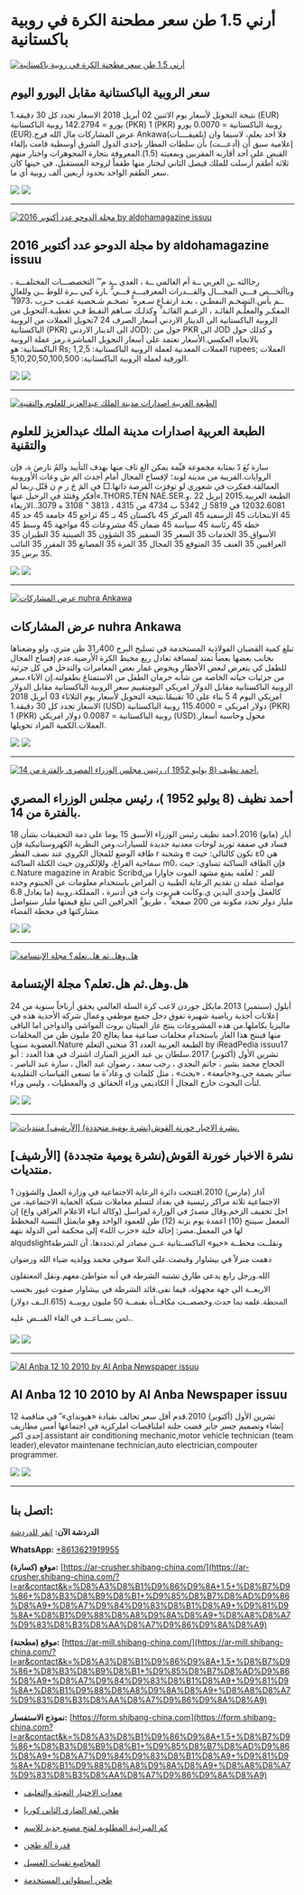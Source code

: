 # أرني 1.5 طن سعر مطحنة الكرة في روبية باكستانية

<a href="https://swt.shibang-china.com/?l=ar&img&k=%D8%A3%D8%B1%D9%86%D9%8A+1.5+%D8%B7%D9%86+%D8%B3%D8%B9%D8%B1+%D9%85%D8%B7%D8%AD%D9%86%D8%A9+%D8%A7%D9%84%D9%83%D8%B1%D8%A9+%D9%81%D9%8A+%D8%B1%D9%88%D8%A8%D9%8A%D8%A9+%D8%A8%D8%A7%D9%83%D8%B3%D8%AA%D8%A7%D9%86%D9%8A%D8%A9" target="_blank">![أرني 1.5 طن سعر مطحنة الكرة في روبية باكستانية](http://static.shibang-china.com/all-800x300/479.jpg)</a>

## سعر الروبية الباكستانية مقابل اليورو اليوم
نتيجة التحويل لأسعار يوم الاثنين 02 أبريل 2018 الاسعار تجدد كل 30 دقيقة.1 (EUR) يورو = 142.2794 روبية الباكستانية (PKR) 1 (PKR) روبية الباكستانية = 0.0070 يورو (EUR).عرض المشاركات مال الله فرج Ankawaفلا احد يعلم، لاسيما وان (تلفيقــــات) إعلامية سبق أن (أدعـــت) بأن سلطات المطار بإحدى الدول الشرق أوسطية قامت بإلقاء القبض على أحد أقاربه المقربين وبمعيته (1.5).المعروفة بتجارة المجوهرات واختار منهم ثلاثة أطقم أرسلت للملك فيصل الثاني ليختار منها طقماً لزوجة المستقبل، في حينها كان سعر الطقم الواحد بحدود أربعين ألف روبية أي ما.


<a href="https://whatsapp.shibangsoft.com/WhatsApp.php" target="_blank" title="WhatsApp">![](http://static.shibang-china.com/icon/whatsapp.png)</a> <a href="https://swt.shibang-china.com/?l=ar&icon&k=%D8%A3%D8%B1%D9%86%D9%8A+1.5+%D8%B7%D9%86+%D8%B3%D8%B9%D8%B1+%D9%85%D8%B7%D8%AD%D9%86%D8%A9+%D8%A7%D9%84%D9%83%D8%B1%D8%A9+%D9%81%D9%8A+%D8%B1%D9%88%D8%A8%D9%8A%D8%A9+%D8%A8%D8%A7%D9%83%D8%B3%D8%AA%D8%A7%D9%86%D9%8A%D8%A9" target="_blank">![](http://static.shibang-china.com/icon/chat-ar.png)</a>

---

<a href="https://swt.shibang-china.com/?l=ar&img&k=%D8%A3%D8%B1%D9%86%D9%8A+1.5+%D8%B7%D9%86+%D8%B3%D8%B9%D8%B1+%D9%85%D8%B7%D8%AD%D9%86%D8%A9+%D8%A7%D9%84%D9%83%D8%B1%D8%A9+%D9%81%D9%8A+%D8%B1%D9%88%D8%A8%D9%8A%D8%A9+%D8%A8%D8%A7%D9%83%D8%B3%D8%AA%D8%A7%D9%86%D9%8A%D8%A9" target="_blank">![مجلة الدوحو عدد أكتوبر 2016 by aldohamagazine issuu](http://static.shibang-china.com/all-800x300/38.jpg)</a>

## مجلة الدوحو عدد أكتوبر 2016 by aldohamagazine issuu
رجاالته ـن العربي ــة أم العالمي ــة ، العدي ــد م ّ ُ التخصصـــات المختلفـــة ، وباألخـــص فـــي المجـــال والقـــدرات المعرفيـــة فـــي ُّ ـارة كبي ــرة للوط ــن وللعال ــم بأس.التضخـم النفطـي ، بعـد ارتفـاع سـعره ُّ تضخـم شـخصية عقـب حـرب ،1973 ُّ المفكـر والمعلِّـم القائـد ، الزعيـم القائـد ِّ وكذلـك سـاهم النفـط فـي تغطيـة.التحويل من الروبية الباكستانية الى الدينار الاردني أسعار الصرف 24 7تحويل العملات من الروبية الباكستانية (PKR) الى الدينار الاردني JOD): حول من PKR الى JOD و كذلك حول بالاتجاه العكسي.الأسعار تعتمد على أسعار التحويل المباشرة.رمز عملة الروبية الباكستانية: هو Rs; العملات المعدنية لعملة الروبية الباكستانية: 1,2,5 rupees; العملات الورقية لعملة الروبية الباكستانية: 5,10,20,50,100,500.


<a href="https://whatsapp.shibangsoft.com/WhatsApp.php" target="_blank" title="WhatsApp">![](http://static.shibang-china.com/icon/whatsapp.png)</a> <a href="https://swt.shibang-china.com/?l=ar&icon&k=%D8%A3%D8%B1%D9%86%D9%8A+1.5+%D8%B7%D9%86+%D8%B3%D8%B9%D8%B1+%D9%85%D8%B7%D8%AD%D9%86%D8%A9+%D8%A7%D9%84%D9%83%D8%B1%D8%A9+%D9%81%D9%8A+%D8%B1%D9%88%D8%A8%D9%8A%D8%A9+%D8%A8%D8%A7%D9%83%D8%B3%D8%AA%D8%A7%D9%86%D9%8A%D8%A9" target="_blank">![](http://static.shibang-china.com/icon/chat-ar.png)</a>

---

<a href="https://swt.shibang-china.com/?l=ar&img&k=%D8%A3%D8%B1%D9%86%D9%8A+1.5+%D8%B7%D9%86+%D8%B3%D8%B9%D8%B1+%D9%85%D8%B7%D8%AD%D9%86%D8%A9+%D8%A7%D9%84%D9%83%D8%B1%D8%A9+%D9%81%D9%8A+%D8%B1%D9%88%D8%A8%D9%8A%D8%A9+%D8%A8%D8%A7%D9%83%D8%B3%D8%AA%D8%A7%D9%86%D9%8A%D8%A9" target="_blank">![اﻟﻄﺒﻌﺔ اﻟﻌﺮﺑﻴﺔ اصدارات مدينة الملك عبدالعزيز للعلوم والتقنية](http://static.shibang-china.com/all-800x300/1469.jpg)</a>

## اﻟﻄﺒﻌﺔ اﻟﻌﺮﺑﻴﺔ اصدارات مدينة الملك عبدالعزيز للعلوم والتقنية
سارة تُعَ دّ بمثابة مجموعة قيِّمة يمكن الغ تاف منها بهدف التأييد والمُ نارصَ ة، فإن الروايات.القريبة من مدينة لوند؛ لإفساح المجال أمام أحدث الم ش وعات الأوروبية العمالقة.ففكرت في شعوري لو توفرَت الفرصة ذاتها.□ في المَ جَ ر مِ ن قَبْل.ربما لم أفكر وقتئذ في الرحيل عنها«.THORS.TEN NAE.SER.الطبعة العربية.2015 إبريل 22 .و 12032.6081 في 5819 ل 5342 ب 4734 من 4315 ، 3813 &quot; 3108 ه 3079..الاربعاء 45 الانتخابات 45 الرسمية 45 المركز 45 باكستان 45 بـ 45 تراجع 45 جامعة 45 حد 45 خطة 45 رئاسة 45 سياسة 45 ضمان 45 مشروعات 45 مواجهة 45 وسط 45 الأسواق.35 الخدمات 35 السعر 35 السفير 35 الشؤون 35 الصينية 35 الطيران 35 العراقيين 35 العنف 35 المتوقع 35 المجال 35 المرة 35 المصانع 35 المقرر 35 النائب 35 برس 35.


<a href="https://whatsapp.shibangsoft.com/WhatsApp.php" target="_blank" title="WhatsApp">![](http://static.shibang-china.com/icon/whatsapp.png)</a> <a href="https://swt.shibang-china.com/?l=ar&icon&k=%D8%A3%D8%B1%D9%86%D9%8A+1.5+%D8%B7%D9%86+%D8%B3%D8%B9%D8%B1+%D9%85%D8%B7%D8%AD%D9%86%D8%A9+%D8%A7%D9%84%D9%83%D8%B1%D8%A9+%D9%81%D9%8A+%D8%B1%D9%88%D8%A8%D9%8A%D8%A9+%D8%A8%D8%A7%D9%83%D8%B3%D8%AA%D8%A7%D9%86%D9%8A%D8%A9" target="_blank">![](http://static.shibang-china.com/icon/chat-ar.png)</a>

---

<a href="https://swt.shibang-china.com/?l=ar&img&k=%D8%A3%D8%B1%D9%86%D9%8A+1.5+%D8%B7%D9%86+%D8%B3%D8%B9%D8%B1+%D9%85%D8%B7%D8%AD%D9%86%D8%A9+%D8%A7%D9%84%D9%83%D8%B1%D8%A9+%D9%81%D9%8A+%D8%B1%D9%88%D8%A8%D9%8A%D8%A9+%D8%A8%D8%A7%D9%83%D8%B3%D8%AA%D8%A7%D9%86%D9%8A%D8%A9" target="_blank">![عرض المشاركات nuhra Ankawa](http://static.shibang-china.com/all-800x300/263.jpg)</a>

## عرض المشاركات nuhra Ankawa
تبلغ كمية القضبان الفولاذية المستخدمة في تسليح البرج 400ر31 طن متري، ولو وضعناها بجانب بعضها بعضاً تمتد لمسافة تعادل ربع محيط الكرة الأرضية.عدم إفساح المجال للطفل كي يتعرض لبعض الأخطار ويخوض غمار بعض المغامرات والتدخل في كل جزئية من جزئيات حياته الخاصة من شأنه حرمان الطفل من الاستمتاع بطفولته.إن الآباء.سعر الروبية الباكستانية مقابل الدولار امريكي اليومتقييم سعر الروبية الباكستانية مقابل الدولار امريكي اليوم 4 5 بناء على 10 تقييمًا.نتيجة التحويل لأسعار يوم الثلاثاء 03 أبريل 2018 الاسعار تجدد كل 30 دقيقة.1 (USD) دولار امريكي = 115.4000 روبية الباكستانية (PKR) 1 (PKR) روبية الباكستانية = 0.0087 دولار امريكي (USD).محول وحاسبة أسعار العملات.الكمية المراد تحويلها.


<a href="https://whatsapp.shibangsoft.com/WhatsApp.php" target="_blank" title="WhatsApp">![](http://static.shibang-china.com/icon/whatsapp.png)</a> <a href="https://swt.shibang-china.com/?l=ar&icon&k=%D8%A3%D8%B1%D9%86%D9%8A+1.5+%D8%B7%D9%86+%D8%B3%D8%B9%D8%B1+%D9%85%D8%B7%D8%AD%D9%86%D8%A9+%D8%A7%D9%84%D9%83%D8%B1%D8%A9+%D9%81%D9%8A+%D8%B1%D9%88%D8%A8%D9%8A%D8%A9+%D8%A8%D8%A7%D9%83%D8%B3%D8%AA%D8%A7%D9%86%D9%8A%D8%A9" target="_blank">![](http://static.shibang-china.com/icon/chat-ar.png)</a>

---

<a href="https://swt.shibang-china.com/?l=ar&img&k=%D8%A3%D8%B1%D9%86%D9%8A+1.5+%D8%B7%D9%86+%D8%B3%D8%B9%D8%B1+%D9%85%D8%B7%D8%AD%D9%86%D8%A9+%D8%A7%D9%84%D9%83%D8%B1%D8%A9+%D9%81%D9%8A+%D8%B1%D9%88%D8%A8%D9%8A%D8%A9+%D8%A8%D8%A7%D9%83%D8%B3%D8%AA%D8%A7%D9%86%D9%8A%D8%A9" target="_blank">![أحمد نظيف (8 يوليو 1952 )، رئيس مجلس الوزراء المصري بالفترة من 14.](http://static.shibang-china.com/all-800x300/1351.jpg)</a>

## أحمد نظيف (8 يوليو 1952 )، رئيس مجلس الوزراء المصري بالفترة من 14.
18 أيار (مايو) 2016.أحمد نظيف رئيس الوزراء الأسبق 15 يوما علي ذمة التحقيقات بشأن فساد في صفقة توريد لوحات معدنية جديدة للسيارات.ومن النظرية الكهروستاتيكية فإن طاقة الوضع للمجال الكروي عند نصف القطر r وشحنة e تكون كالتالي: حيث ε0 هي سماحية الفراغ، وللإلكترون حيث الكتلة الساكنة m0، فإن الطاقة الساكنة تساوي: حيث c.Nature magazine in Arabic Scribdللمر ؛ لعلمه يمنع مشهد الموت جاوارا من مواصلة عمله ن تقديم الرعاية الطبية ن المراض باستخدام معلومات عن الجينوم وحده كالعمل وإحدى اليدين ي.وكانت هيريوت وات في أدنبرة ، المملكة.روبية (ما يعادل 6.8 مليار دولر تحدد مكونة من 200 صفحة ِّ ، طريق َّ الجرافين التي تبلغ قيمتها مليار ستواصل مشاركتها في محطة الفضاء


<a href="https://whatsapp.shibangsoft.com/WhatsApp.php" target="_blank" title="WhatsApp">![](http://static.shibang-china.com/icon/whatsapp.png)</a> <a href="https://swt.shibang-china.com/?l=ar&icon&k=%D8%A3%D8%B1%D9%86%D9%8A+1.5+%D8%B7%D9%86+%D8%B3%D8%B9%D8%B1+%D9%85%D8%B7%D8%AD%D9%86%D8%A9+%D8%A7%D9%84%D9%83%D8%B1%D8%A9+%D9%81%D9%8A+%D8%B1%D9%88%D8%A8%D9%8A%D8%A9+%D8%A8%D8%A7%D9%83%D8%B3%D8%AA%D8%A7%D9%86%D9%8A%D8%A9" target="_blank">![](http://static.shibang-china.com/icon/chat-ar.png)</a>

---

<a href="https://swt.shibang-china.com/?l=ar&img&k=%D8%A3%D8%B1%D9%86%D9%8A+1.5+%D8%B7%D9%86+%D8%B3%D8%B9%D8%B1+%D9%85%D8%B7%D8%AD%D9%86%D8%A9+%D8%A7%D9%84%D9%83%D8%B1%D8%A9+%D9%81%D9%8A+%D8%B1%D9%88%D8%A8%D9%8A%D8%A9+%D8%A8%D8%A7%D9%83%D8%B3%D8%AA%D8%A7%D9%86%D9%8A%D8%A9" target="_blank">![هل.وهل.ثم هل.تعلم؟ مجلة الإبتسامة](http://static.shibang-china.com/all-800x300/875.jpg)</a>

## هل.وهل.ثم هل.تعلم؟ مجلة الإبتسامة
24 أيلول (سبتمبر) 2013.مايكل جوردن لاعب كرة السلة العالمي يحقق أرباحاً سنوية من إعلانات أحذية رياضية شهيرة تفوق دخل جميع موظفي وعمال شركة الأحذية هذه في ماليزيا بكاملها.من هذه المشروعات ينتج غاز الميثان بروث المواشى والدواجن اما الباقى منها فينتج هذا الغاز باستخدام مخلفات صناعية مما يعالج 20 مليون طن من المخلفات العضوية سنويا.Nature الطبعة العربية العدد 31 منحنى التعلم by iReadPedia issuu17 تشرين الأول (أكتوبر) 2017.سلطان بن عبد العزيز المبارك اشترك في هذا العدد : أبو الحجاج محمد بشير ، حاتم النجدي ، رجب سعد ، رضوان عبد العال ، سارة عبد الناصر ، سائر بصمة جي‪‬.و«جامعة» ، «بحث» ، مثل كلمات ي وعاد ًة ما تسعى القياسات التقليدية لتأث البحوث خارج المجال أ الكاديمي وراء الحقائق ي والمعطيات ، وليس وراء.


<a href="https://whatsapp.shibangsoft.com/WhatsApp.php" target="_blank" title="WhatsApp">![](http://static.shibang-china.com/icon/whatsapp.png)</a> <a href="https://swt.shibang-china.com/?l=ar&icon&k=%D8%A3%D8%B1%D9%86%D9%8A+1.5+%D8%B7%D9%86+%D8%B3%D8%B9%D8%B1+%D9%85%D8%B7%D8%AD%D9%86%D8%A9+%D8%A7%D9%84%D9%83%D8%B1%D8%A9+%D9%81%D9%8A+%D8%B1%D9%88%D8%A8%D9%8A%D8%A9+%D8%A8%D8%A7%D9%83%D8%B3%D8%AA%D8%A7%D9%86%D9%8A%D8%A9" target="_blank">![](http://static.shibang-china.com/icon/chat-ar.png)</a>

---

<a href="https://swt.shibang-china.com/?l=ar&img&k=%D8%A3%D8%B1%D9%86%D9%8A+1.5+%D8%B7%D9%86+%D8%B3%D8%B9%D8%B1+%D9%85%D8%B7%D8%AD%D9%86%D8%A9+%D8%A7%D9%84%D9%83%D8%B1%D8%A9+%D9%81%D9%8A+%D8%B1%D9%88%D8%A8%D9%8A%D8%A9+%D8%A8%D8%A7%D9%83%D8%B3%D8%AA%D8%A7%D9%86%D9%8A%D8%A9" target="_blank">![نشرة الاخبار خورنة القوش(نشرة يومية متجددة) [الأرشيف] منتديات.](http://static.shibang-china.com/all-800x300/88.jpg)</a>

## نشرة الاخبار خورنة القوش(نشرة يومية متجددة) [الأرشيف] منتديات.
1 آذار (مارس) 2010.افتتحت دائرة الرعاية الاجتماعية في وزارة العمل والشؤون الاجتماعية ثلاثة مراكز رئيسية في بغداد لتسلم معاملات شبكة الحماية الاجتماعية، من اجل تخفيف الزخم.وقال مصدرٌ في الوزارة لمراسل (وكالة انباء الاعلام العراقي واع) إن المعمل سينتج (10) اعمدة يوم بزنة (12) طن للعمود الواحد وهو مايمثل النسبة المخطط لها في المعمل.ﻣﺼﺮ: إﺣﺎﻟﺔ ﺧﻠﻴﺔ «ﺣﺰب اﻟﻠﻪ» إﻟﻰ ﻣﺤﻜﻤﺔ أﻣﻦ اﻟﺪوﻟﺔ ﺑﺘﻬﻤ alqudslightوﻧﻘﻠــﺖ ﻣﺤﻄــﺔ «ﺟﻴﻮ» اﻟﺒﺎﻛﺴــﺘﺎﻧﻴﺔ ﻋــﻦ ﻣﺼﺎدر ﻟﻢ.ﲢﺪدﻫﺎ، أن اﻟﺸﺮﻃﺔ دﻫﻤﺖ ﻣﻨﺰﻻً ﻓﻲ ﺑﻴﺸﺎوار وﻗﺒﻀﺖ.ﻋﻠﻰ اﳌﻼ ﺻﻮﻓﻲ ﻣﺤﻤﺪ ووﻟﺪﻳﻪ ﺿﻴﺎء اﻟﻠﻪ ورﺿﻮان اﻟﻠﻪ.ورﺟﻞ راﺑﻊ ﻳﺪﻋﻰ ﻃﺎرق ﺗﺸﺘﺒﻪ اﻟﺸﺮﻃﺔ ﻓﻲ أﻧﻪ ﻣﺘﻮاﻃﺊ.ﻣﻌﻬﻢ.وﻧﻘﻞ اﳌﻌﺘﻘﻠﻮن اﻻرﺑﻌــﺔ اﻟﻰ ﺟﻬﺔ ﻣﺠﻬﻮﻟﺔ، ﻓﻴﻤﺎ ﻧﻔﻰ.ﻗﺎﺋﺪ اﻟﺸﺮﻃﺔ ﻓﻲ ﺑﻴﺸﺎوار ﺻﻔﻮت ﻏﻴﻮر ﺑﺤﺴﺐ اﶈﻄﺔ.ﻋﻠﻤﻪ ﲟﺎ ﺣﺪث.وﺧﺼﺼــﺖ ﻣﻜﺎﻓــﺄة ﺑﻘﻴﻤــﺔ 50 ﻣﻠﻴﻮن روﺑﻴــﺔ (615.اﻟــﻒ دوﻻر) ﳌﻦ ﻳﺴــﺎﻋــﺪ ﻓﻲ اﻟﻘﺎء اﻟﻘﺒــﺾ ﻋﻠﻴﻪ،.


<a href="https://whatsapp.shibangsoft.com/WhatsApp.php" target="_blank" title="WhatsApp">![](http://static.shibang-china.com/icon/whatsapp.png)</a> <a href="https://swt.shibang-china.com/?l=ar&icon&k=%D8%A3%D8%B1%D9%86%D9%8A+1.5+%D8%B7%D9%86+%D8%B3%D8%B9%D8%B1+%D9%85%D8%B7%D8%AD%D9%86%D8%A9+%D8%A7%D9%84%D9%83%D8%B1%D8%A9+%D9%81%D9%8A+%D8%B1%D9%88%D8%A8%D9%8A%D8%A9+%D8%A8%D8%A7%D9%83%D8%B3%D8%AA%D8%A7%D9%86%D9%8A%D8%A9" target="_blank">![](http://static.shibang-china.com/icon/chat-ar.png)</a>

---

<a href="https://swt.shibang-china.com/?l=ar&img&k=%D8%A3%D8%B1%D9%86%D9%8A+1.5+%D8%B7%D9%86+%D8%B3%D8%B9%D8%B1+%D9%85%D8%B7%D8%AD%D9%86%D8%A9+%D8%A7%D9%84%D9%83%D8%B1%D8%A9+%D9%81%D9%8A+%D8%B1%D9%88%D8%A8%D9%8A%D8%A9+%D8%A8%D8%A7%D9%83%D8%B3%D8%AA%D8%A7%D9%86%D9%8A%D8%A9" target="_blank">![Al Anba 12 10 2010 by Al Anba Newspaper issuu](http://static.shibang-china.com/all-800x300/784.jpg)</a>

## Al Anba 12 10 2010 by Al Anba Newspaper issuu
12 تشرين الأول (أكتوبر) 2010.قدم أقل سعر تحالف بقيادة «هيونداي» ّ في مناقصة إنشاء وتصميم جسر جابر فضت جلنة املناقصات املركزية في اجتماعها أمس مظاريف إحدى اكبر.assistant air conditioning mechanic,motor vehicle technician (team leader),elevator maintenane technician,auto electrician,compouter programmer.

<a href="https://whatsapp.shibangsoft.com/WhatsApp.php" target="_blank" title="WhatsApp">![](http://static.shibang-china.com/icon/whatsapp.png)</a> <a href="https://swt.shibang-china.com/?l=ar&icon&k=%D8%A3%D8%B1%D9%86%D9%8A+1.5+%D8%B7%D9%86+%D8%B3%D8%B9%D8%B1+%D9%85%D8%B7%D8%AD%D9%86%D8%A9+%D8%A7%D9%84%D9%83%D8%B1%D8%A9+%D9%81%D9%8A+%D8%B1%D9%88%D8%A8%D9%8A%D8%A9+%D8%A8%D8%A7%D9%83%D8%B3%D8%AA%D8%A7%D9%86%D9%8A%D8%A9" target="_blank">![](http://static.shibang-china.com/icon/chat-ar.png)</a>

---
## اتصل بنا:

**الدردشة الآن:** [انقر للدردشة](https://swt.shibang-china.com?l=ar&contact&k=%D8%A3%D8%B1%D9%86%D9%8A+1.5+%D8%B7%D9%86+%D8%B3%D8%B9%D8%B1+%D9%85%D8%B7%D8%AD%D9%86%D8%A9+%D8%A7%D9%84%D9%83%D8%B1%D8%A9+%D9%81%D9%8A+%D8%B1%D9%88%D8%A8%D9%8A%D8%A9+%D8%A8%D8%A7%D9%83%D8%B3%D8%AA%D8%A7%D9%86%D9%8A%D8%A9)

**WhatsApp:**  [+8613621919955](https://whatsapp.shibangsoft.com/WhatsApp.php)

**موقع (كسارة):** [https://ar-crusher.shibang-china.com/](https://ar-crusher.shibang-china.com/?l=ar&contact&k=%D8%A3%D8%B1%D9%86%D9%8A+1.5+%D8%B7%D9%86+%D8%B3%D8%B9%D8%B1+%D9%85%D8%B7%D8%AD%D9%86%D8%A9+%D8%A7%D9%84%D9%83%D8%B1%D8%A9+%D9%81%D9%8A+%D8%B1%D9%88%D8%A8%D9%8A%D8%A9+%D8%A8%D8%A7%D9%83%D8%B3%D8%AA%D8%A7%D9%86%D9%8A%D8%A9)

**موقع (مطحنة):** [https://ar-mill.shibang-china.com/](https://ar-mill.shibang-china.com/?l=ar&contact&k=%D8%A3%D8%B1%D9%86%D9%8A+1.5+%D8%B7%D9%86+%D8%B3%D8%B9%D8%B1+%D9%85%D8%B7%D8%AD%D9%86%D8%A9+%D8%A7%D9%84%D9%83%D8%B1%D8%A9+%D9%81%D9%8A+%D8%B1%D9%88%D8%A8%D9%8A%D8%A9+%D8%A8%D8%A7%D9%83%D8%B3%D8%AA%D8%A7%D9%86%D9%8A%D8%A9)

**نموذج الاستفسار:** [https://form.shibang-china.com](https://form.shibang-china.com?l=ar&contact&k=%D8%A3%D8%B1%D9%86%D9%8A+1.5+%D8%B7%D9%86+%D8%B3%D8%B9%D8%B1+%D9%85%D8%B7%D8%AD%D9%86%D8%A9+%D8%A7%D9%84%D9%83%D8%B1%D8%A9+%D9%81%D9%8A+%D8%B1%D9%88%D8%A8%D9%8A%D8%A9+%D8%A8%D8%A7%D9%83%D8%B3%D8%AA%D8%A7%D9%86%D9%8A%D8%A9)

* [معدات الاختبار التعبئة والتغليف](../26/%D9%85%D8%B9%D8%AF%D8%A7%D8%AA%20%D8%A7%D9%84%D8%A7%D8%AE%D8%AA%D8%A8%D8%A7%D8%B1%20%D8%A7%D9%84%D8%AA%D8%B9%D8%A8%D8%A6%D8%A9%20%D9%88%D8%A7%D9%84%D8%AA%D8%BA%D9%84%D9%8A%D9%81.md)

* [طحن لفة الضاري الثاني كوريا](../27/%D8%B7%D8%AD%D9%86%20%D9%84%D9%81%D8%A9%20%D8%A7%D9%84%D8%B6%D8%A7%D8%B1%D9%8A%20%D8%A7%D9%84%D8%AB%D8%A7%D9%86%D9%8A%20%D9%83%D9%88%D8%B1%D9%8A%D8%A7.md)

* [كم الميزانية المطلوبة لفتح مصنع جديد للإسم](../27/%D9%83%D9%85%20%D8%A7%D9%84%D9%85%D9%8A%D8%B2%D8%A7%D9%86%D9%8A%D8%A9%20%D8%A7%D9%84%D9%85%D8%B7%D9%84%D9%88%D8%A8%D8%A9%20%D9%84%D9%81%D8%AA%D8%AD%20%D9%85%D8%B5%D9%86%D8%B9%20%D8%AC%D8%AF%D9%8A%D8%AF%20%D9%84%D9%84%D8%A5%D8%B3%D9%85.md)

* [قدرة آلة طحن](../29/%D9%82%D8%AF%D8%B1%D8%A9%20%D8%A2%D9%84%D8%A9%20%D8%B7%D8%AD%D9%86.md)

* [المجاميع تقنيات الغسيل](../26/%D8%A7%D9%84%D9%85%D8%AC%D8%A7%D9%85%D9%8A%D8%B9%20%D8%AA%D9%82%D9%86%D9%8A%D8%A7%D8%AA%20%D8%A7%D9%84%D8%BA%D8%B3%D9%8A%D9%84.md)

* [طحن أسطواني المستخدمة](../26/%D8%B7%D8%AD%D9%86%20%D8%A3%D8%B3%D8%B7%D9%88%D8%A7%D9%86%D9%8A%20%D8%A7%D9%84%D9%85%D8%B3%D8%AA%D8%AE%D8%AF%D9%85%D8%A9.md)
